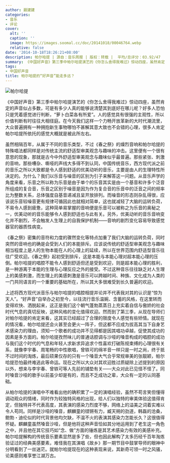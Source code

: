 ```yaml
---
author: 聂建建
categories:
- 音乐
- 评论
cover:
  alt: ''
  caption: ''
  image: https://images.soomal.cc/doc/20141018/00046764.webp
  relative: false
date: '2014-10-18T18:26:21+08:00'
description: 帕尔哈提 | 源自：音乐周报 | 版权：转载 |  平均/总评分：03.92/47
summary: 《中国好声音》第三季中帕尔哈提演艺的《你怎么舍得我难过》惊动四座，虽然肯定的声音似占多数，可是有多少人真的能够说清楚其到底好在哪儿呢？好多人恐怕只是凭着感觉进行判断，“萝卜白菜各有所爱”。人的感觉具有很强的主观性，所以价值判断有时往往大相径庭……
tags:
- 中国好声音
title: 帕尔哈提的“好声音”能走多远？
---
```


![帕尔哈提](https://images.soomal.cc/doc/20141018/00046764.webp)





《中国好声音》第三季中帕尔哈提演艺的《你怎么舍得我难过》惊动四座，虽然肯定的声音似占多数，可是有多少人真的能够说清楚其到底好在哪儿呢？好多人恐怕只是凭着感觉进行判断，“萝卜白菜各有所爱”。人的感觉具有很强的主观性，所以价值判断有时往往大相径庭。在今天我们这样一个力畅开放革新的大时代潮流里，大众普遍拥有一种拥抱新生事物哪怕不甚解其意大致也不会错的心理，很多人肯定帕尔哈提所依托的感觉大概就是被此所左右。

虽然相隔百年，从属于不同的音乐类型，不过《春之祭》的燥烈音响和帕尔哈提的特殊唱法都同样是对传统主流的舒适型审美观念与趣味的冲击。这里便有一个很有意思的现象，那就是古今中外舒适型审美观念与趣味似乎最普遍。那些紧张、刺激的音响，那些嘈杂、嘶哑的声线大多得不到认同，中国传统音乐，西方现代派之前的音乐之所以大致都是令人感到舒适的优美动听的音乐，主要是由人的生理特性所决定的。为什么？我们以乐音与噪音的区别为引子来解答这一问题。从音乐声学的角度来看，乐音之所以称为乐音是由于单个的乐音其实是由一个基音和许多个泛音所组成的复合音，乐音之区别于噪音是因为作为复合音的乐音中的泛音之间的频率比为整数关系，总体强度自基音递减且呈开放排列。而噪音的形态则杂乱得很，应该说乐音较噪音更有规律可循因此也就相对简单，这也就减轻了大脑的运转负荷，不易令人感到疲惫，这种简单易掌握的音响便是乐音可以被称之为乐音的奥秘之一，优美动听的音乐能够令人感到舒适也与此有关。另外，优美动听的音乐音响变化并不剧烈，不会触发人生理上的自我保护机制――音响的剧烈变化容易导致感觉器官的器质性病变。

《春之祭》密集的音符和力度的骤然变化等特点加重了我们大脑的运转负荷，同时突然的音响也的确是会受到人们的本能排斥。应该说传统的舒适型审美观念与趣味相当程度上是人的生物本能在人的心理上的延续，所以在世界范围内舒适型音乐往往广受欢迎。《春之祭》起初受到排斥，这是本能与本能心理对超本能心理的压倒。帕尔哈提的唱腔不能令人感到舒适但还是受到欢迎，则是超本能心理的胜利，是一种游离于本能的生理与心理反应之外的接受。不过这种音乐往往缺乏对人生理上的美感刺激，而生理上的美感刺激是音乐可以跨越时间、种族、文化成为人类的一门共同语言的一个重要的基础所在，所以其大多很难受到长久普遍的欢迎。

上述将西方现代派音乐与帕尔哈提的唱腔相提并论并不代表我对其的认识是“惊为天人”。“好声音”自举办之初至今，以往流行音乐温婉、含蓄的风格，在这里转而变得欢快、洒脱起来，这正是我们这个朝气蓬勃蒸蒸日上充实着自信与傲娇的社会时代气息的真切反映，这种风格的变化值得欢迎。然而到了第三季，从现在导师们对帕尔哈提的肯定来看，这其实已经超过了合理的限度令人感觉有些矫情。就现在的情况看，帕尔哈提还会火甚至会更火一阵子，但这都不应成为拔高其当下自身艺术感染力的理由，须知一个歌者的成功并不见得都是因其唱功卓越，促使其成功的因素是多方面的。帕尔哈提孜然味儿的普通话腔调与沙哑的嗓音构成的唱腔的成功与我们这个时代的气息和年轻人求新求异追求个性喜欢打破陈规束缚的心理很有关系，就像李宇春、周笔畅的中性歌唱，曾轶可的绵羊音一样只是一时之尚，终于抵不过时间的淘炼，最后硕果仅存的只有一个嗓音大气合乎常规审美的张靓颖，帕尔哈提恐怕最终难逃此等命运。现在之所以大众对其欢迎胜过质疑除上述提到的原因以外，想来与李宇春、曾轶可等人先前的铺垫有关――大众对此已见怪不怪了。同时嗓音沙哑的歌手以前虽少却是有的，而且不乏成功之辈，大众有一定的认同基础。

从帕尔哈提的演唱中不难看出他的确积累了一定的演唱经验，虽然不苟言笑但懂得调动观众的情绪，同时作为较独特风格的出现，给人们以独特的审美体验这值得肯定，但独特并不代表高度，其表演的感染力烈度不够，网络上的溢美之词着实难以令人苟同。同样是沙哑的嗓音，麒麟童的铿锵有力，臧天朔的劲道，韩磊的沧桑，鲍勃・迪伦似的时代背景他均欠缺，不温不火的表演其感染力怎能长久？这很值得怀疑。麒麟童虽然嗓音沙哑，但是他将这种声音恰如其分地运用到了老生这一角色之中，并且他在其它技巧如“念、做”方面的锤炼是其艺术感染力有效的美感补充。帕尔哈提解构的传统音乐要素显然是多了些，但也因此解构了太多历经千百年淘炼验证过的经典美感要素，难怪我在其演唱《故乡》那一期节目中鼓掌导师的眼神中分明看到了一丝迷茫。就帕尔哈提现在的这种表现来说，其新奇可领一时之风骚，论美感则难享誉江湖万古。